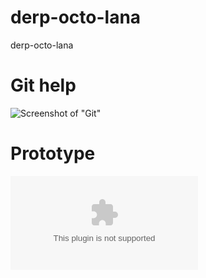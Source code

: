 derp-octo-lana
==============

derp-octo-lana

Git help
==============

![Screenshot of "Git"](https://raw.github.com/yangboz/derp-octo-lana/master/git.png)

Prototype
==============

![Flash prototype](https://raw.github.com/yangboz/derp-octo-lana/master/kill4fun.swf)
